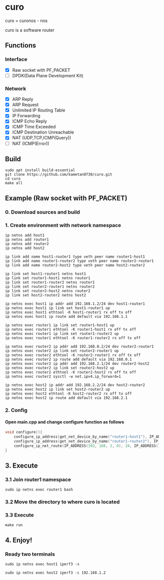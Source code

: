 # curo
curo = curonos - nos

curo is a software router

## Functions

### Interface

- [x] Raw socket with PF_PACKET
- [ ] DPDK(Data Plane Development Kit)

### Network
- [x] ARP Reply
- [x] ARP Request
- [x] Unlimited IP Routing Table
- [x] IP Forwarding
- [x] ICMP Echo Reply
- [x] ICMP Time Exceeded
- [x] ICMP Destination Unreachable
- [x] NAT (UDP,TCP,ICMP(Query))
- [ ] NAT (ICMP(Error))

## Build
```shell
sudo apt install build-essential
git clone https://github.com/kametan0730/curo.git
cd curo
make all
```

## Example (Raw socket with PF_PACKET)
### 0. Download sources and build

### 1. Create environment with network namespace
```shell
ip netns add host1
ip netns add router1
ip netns add router2
ip netns add host2

ip link add name host1-router1 type veth peer name router1-host1
ip link add name router1-router2 type veth peer name router2-router1
ip link add name router2-host2 type veth peer name host2-router2

ip link set host1-router1 netns host1
ip link set router1-host1 netns router1
ip link set router1-router2 netns router1
ip link set router2-router1 netns router2
ip link set router2-host2 netns router2
ip link set host2-router2 netns host2

ip netns exec host1 ip addr add 192.168.1.2/24 dev host1-router1
ip netns exec host1 ip link set host1-router1 up
ip netns exec host1 ethtool -K host1-router1 rx off tx off
ip netns exec host1 ip route add default via 192.168.1.1

ip netns exec router1 ip link set router1-host1 up
ip netns exec router1 ethtool -K router1-host1 rx off tx off
ip netns exec router1 ip link set router1-router2 up
ip netns exec router1 ethtool -K router1-router2 rx off tx off

ip netns exec router2 ip addr add 192.168.0.2/24 dev router2-router1
ip netns exec router2 ip link set router2-router1 up
ip netns exec router2 ethtool -K router2-router1 rx off tx off
ip netns exec router2 ip route add default via 192.168.0.1
ip netns exec router2 ip addr add 192.168.2.1/24 dev router2-host2
ip netns exec router2 ip link set router2-host2 up
ip netns exec router2 ethtool -K router2-host2 rx off tx off
ip netns exec router2 sysctl -w net.ipv4.ip_forward=1

ip netns exec host2 ip addr add 192.168.2.2/24 dev host2-router2
ip netns exec host2 ip link set host2-router2 up
ip netns exec host2 ethtool -K host2-router2 rx off tx off
ip netns exec host2 ip route add default via 192.168.2.1
```

### 2. Config
#### Open main.cpp and change configure function as follows
```cpp
void configure(){
    configure_ip_address(get_net_device_by_name("router1-host1"), IP_ADDRESS(192, 168, 1, 1), IP_ADDRESS(255, 255, 255, 0));
    configure_ip_address(get_net_device_by_name("router1-router2"), IP_ADDRESS(192, 168, 0, 1), IP_ADDRESS(255, 255, 255, 0));
    configure_ip_net_route(IP_ADDRESS(192, 168, 2, 0), 24, IP_ADDRESS(192, 168, 0, 2));
}
```

## 3. Execute
### 3.1 Join router1 namespace
```shell
sudo ip netns exec router1 bash
```

### 3.2 Move the directory to where curo is located

### 3.3 Execute
```shell
make run
```

## 4. Enjoy!
### Ready two terminals
```shell
sudo ip netns exec host1 iperf3 -s
```
```shell
sudo ip netns exec host2 iperf3 -c 192.168.1.2
```
